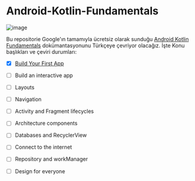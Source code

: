 # Android-Kotlin-Fundamentals

![image](https://user-images.githubusercontent.com/70329389/139954714-36183f47-3955-44e4-b5e9-30203413116e.png)


Bu repositorie Google'ın tamamıyla ücretsiz olarak sunduğu [Android Kotlin Fundamentals](https://developer.android.com/courses/kotlin-fundamentals/course) dokümantasyonunu Türkçeye çevriyor olacağız. İşte Konu başlıkları ve çeviri durumları:

- [x] [Build Your First App](https://github.com/serkanalc/Android-Kotlin-Fundamentals/tree/main/Part%201%20-%20Build%20Your%20First%20App)
- [ ] Build an interactive app
- [ ] Layouts
- [ ] Navigation
- [ ] Activity and Fragment lifecycles
- [ ] Architecture components
- [ ] Databases and RecyclerView
- [ ] Connect to the internet
- [ ] Repository and workManager
- [ ] Design for everyone

  
